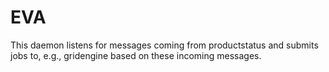 # EVA
This daemon listens for messages coming from productstatus and
submits jobs to, e.g., gridengine based on these incoming messages.
